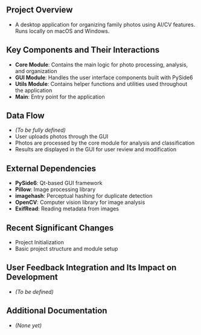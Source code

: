 ## Project Overview

- A desktop application for organizing family photos using AI/CV features. Runs locally on macOS and Windows.

## Key Components and Their Interactions

- **Core Module**: Contains the main logic for photo processing, analysis, and organization
- **GUI Module**: Handles the user interface components built with PySide6
- **Utils Module**: Contains helper functions and utilities used throughout the application
- **Main**: Entry point for the application

## Data Flow

- *(To be fully defined)*
- User uploads photos through the GUI
- Photos are processed by the core module for analysis and classification
- Results are displayed in the GUI for user review and modification

## External Dependencies

- **PySide6**: Qt-based GUI framework
- **Pillow**: Image processing library
- **imagehash**: Perceptual hashing for duplicate detection
- **OpenCV**: Computer vision library for image analysis
- **ExifRead**: Reading metadata from images

## Recent Significant Changes

- Project Initialization
- Basic project structure and module setup

## User Feedback Integration and Its Impact on Development

- *(To be defined)*

## Additional Documentation

- *(None yet)* 